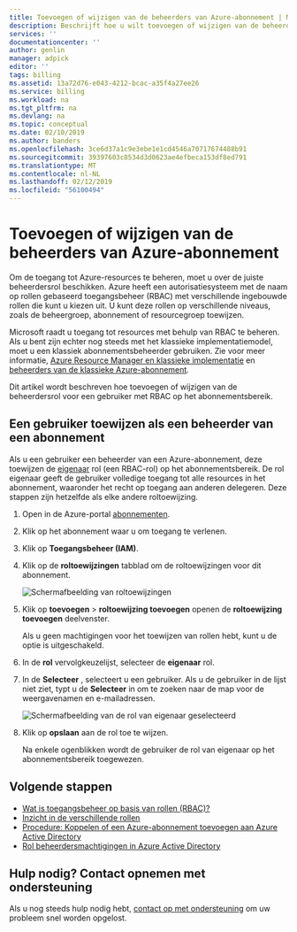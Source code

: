 ```yaml
---
title: Toevoegen of wijzigen van de beheerders van Azure-abonnement | Microsoft Docs
description: Beschrijft hoe u wilt toevoegen of wijzigen van de beheerder van een Azure-abonnement met behulp van op rollen gebaseerd toegangsbeheer (RBAC).
services: ''
documentationcenter: ''
author: genlin
manager: adpick
editor: ''
tags: billing
ms.assetid: 13a72d76-e043-4212-bcac-a35f4a27ee26
ms.service: billing
ms.workload: na
ms.tgt_pltfrm: na
ms.devlang: na
ms.topic: conceptual
ms.date: 02/10/2019
ms.author: banders
ms.openlocfilehash: 3ce6d37a1c9e3ebe1e1cd4546a70717674488b91
ms.sourcegitcommit: 39397603c8534d3d0623ae4efbeca153df8ed791
ms.translationtype: MT
ms.contentlocale: nl-NL
ms.lasthandoff: 02/12/2019
ms.locfileid: "56100494"
---
```

# <a name="add-or-change-azure-subscription-administrators"></a>Toevoegen of wijzigen van de beheerders van Azure-abonnement

Om de toegang tot Azure-resources te beheren, moet u over de juiste beheerdersrol beschikken. Azure heeft een autorisatiesysteem met de naam op rollen gebaseerd toegangsbeheer (RBAC) met verschillende ingebouwde rollen die kunt u kiezen uit. U kunt deze rollen op verschillende niveaus, zoals de beheergroep, abonnement of resourcegroep toewijzen.

Microsoft raadt u toegang tot resources met behulp van RBAC te beheren. Als u bent zijn echter nog steeds met het klassieke implementatiemodel, moet u een klassiek abonnementsbeheerder gebruiken. Zie voor meer informatie, [Azure Resource Manager en klassieke implementatie](../azure-resource-manager/resource-manager-deployment-model.md) en [beheerders van de klassieke Azure-abonnement](../role-based-access-control/classic-administrators.md).

Dit artikel wordt beschreven hoe toevoegen of wijzigen van de beheerdersrol voor een gebruiker met RBAC op het abonnementsbereik.

<a name="add-an-admin-for-a-subscription"></a>

## <a name="assign-a-user-as-an-administrator-of-a-subscription"></a>Een gebruiker toewijzen als een beheerder van een abonnement

Als u een gebruiker een beheerder van een Azure-abonnement, deze toewijzen de [eigenaar](../role-based-access-control/built-in-roles.md#owner) rol (een RBAC-rol) op het abonnementsbereik. De rol eigenaar geeft de gebruiker volledige toegang tot alle resources in het abonnement, waaronder het recht op toegang aan anderen delegeren. Deze stappen zijn hetzelfde als elke andere roltoewijzing.

1. Open in de Azure-portal [abonnementen](https://portal.azure.com/#blade/Microsoft_Azure_Billing/SubscriptionsBlade).

1. Klik op het abonnement waar u om toegang te verlenen.

1. Klik op **Toegangsbeheer (IAM)**.

1. Klik op de **roltoewijzingen** tabblad om de roltoewijzingen voor dit abonnement.

    ![Schermafbeelding van roltoewijzingen](./media/billing-add-change-azure-subscription-administrator/role-assignments.png)

1. Klik op **toevoegen** > **roltoewijzing toevoegen** openen de **roltoewijzing toevoegen** deelvenster.

    Als u geen machtigingen voor het toewijzen van rollen hebt, kunt u de optie is uitgeschakeld.

1. In de **rol** vervolgkeuzelijst, selecteer de **eigenaar** rol.

1. In de **Selecteer** , selecteert u een gebruiker. Als u de gebruiker in de lijst niet ziet, typt u de **Selecteer** in om te zoeken naar de map voor de weergavenamen en e-mailadressen.

    ![Schermafbeelding van de rol van eigenaar geselecteerd](./media/billing-add-change-azure-subscription-administrator/add-role.png)

1. Klik op **opslaan** aan de rol toe te wijzen.

    Na enkele ogenblikken wordt de gebruiker de rol van eigenaar op het abonnementsbereik toegewezen.

## <a name="next-steps"></a>Volgende stappen

* [Wat is toegangsbeheer op basis van rollen (RBAC)?](../role-based-access-control/overview.md)
* [Inzicht in de verschillende rollen](../role-based-access-control/rbac-and-directory-admin-roles.md)
* [Procedure: Koppelen of een Azure-abonnement toevoegen aan Azure Active Directory](../active-directory/fundamentals/active-directory-how-subscriptions-associated-directory.md)
* [Rol beheerdersmachtigingen in Azure Active Directory](../active-directory/users-groups-roles/directory-assign-admin-roles.md)

## <a name="need-help-contact-support"></a>Hulp nodig? Contact opnemen met ondersteuning

Als u nog steeds hulp nodig hebt, [contact op met ondersteuning](https://portal.azure.com/?#blade/Microsoft_Azure_Support/HelpAndSupportBlade) om uw probleem snel worden opgelost.
